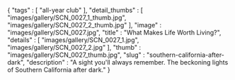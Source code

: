 {
  "tags" : [
              "all-year club"
            ],
  "detail_thumbs" : [
                       "images/gallery/SCN_0027_1_thumb.jpg",
                       "images/gallery/SCN_0027_2_thumb.jpg"
                     ],
  "image" : "images/gallery/SCN_0027.jpg",
  "title" : "What Makes Life Worth Living?",
  "details" : [
                 "images/gallery/SCN_0027_1.jpg",
                 "images/gallery/SCN_0027_2.jpg"
               ],
  "thumb" : "images/gallery/SCN_0027_thumb.jpg",
  "slug" : "southern-california-after-dark",
  "description" : "A sight you'll always remember. The beckoning lights of Southern California after dark."
}
